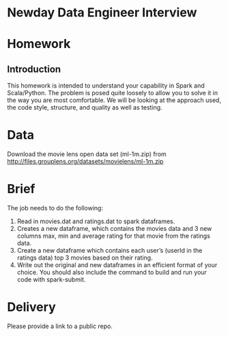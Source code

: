 # Newday Data Engineer Interview
# Homework
## Introduction

This homework is intended to understand your capability in Spark and Scala/Python. The problem is
posed quite loosely to allow you to solve it in the way you are most comfortable. We will be looking
at the approach used, the code style, structure, and quality as well as testing.
# Data
Download the movie lens open data set (ml-1m.zip) from
http://files.grouplens.org/datasets/movielens/ml-1m.zip
# Brief
The job needs to do the following:
1. Read in movies.dat and ratings.dat to spark dataframes.
2. Creates a new dataframe, which contains the movies data and 3 new columns max, min and
average rating for that movie from the ratings data.
3. Create a new dataframe which contains each user’s (userId in the ratings data) top 3 movies
based on their rating.
4. Write out the original and new dataframes in an efficient format of your choice.
You should also include the command to build and run your code with spark-submit.
# Delivery
Please provide a link to a public repo.
